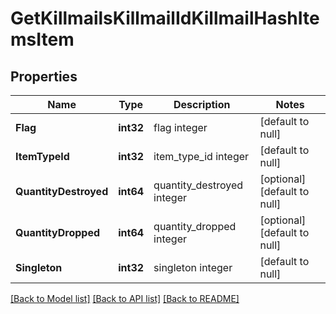 # GetKillmailsKillmailIdKillmailHashItemsItem

## Properties
Name | Type | Description | Notes
------------ | ------------- | ------------- | -------------
**Flag** | **int32** | flag integer | [default to null]
**ItemTypeId** | **int32** | item_type_id integer | [default to null]
**QuantityDestroyed** | **int64** | quantity_destroyed integer | [optional] [default to null]
**QuantityDropped** | **int64** | quantity_dropped integer | [optional] [default to null]
**Singleton** | **int32** | singleton integer | [default to null]

[[Back to Model list]](../README.md#documentation-for-models) [[Back to API list]](../README.md#documentation-for-api-endpoints) [[Back to README]](../README.md)


